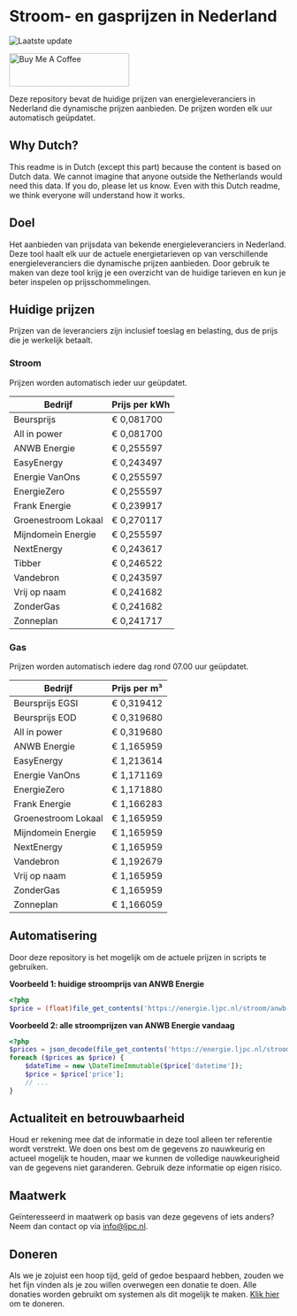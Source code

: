 # Stroom- en gasprijzen in Nederland

![Laatste update](https://img.shields.io/badge/laatste%20update-2025--07--23%2011%3A00%20CET-brightgreen)

<a href="https://www.buymeacoffee.com/Lars-" target="_blank"><img src="https://cdn.buymeacoffee.com/buttons/v2/default-orange.png" alt="Buy Me A Coffee" height="60" style="height: 60px !important;width: 217px !important;" ></a>

Deze repository bevat de huidige prijzen van energieleveranciers in Nederland die dynamische prijzen aanbieden. De prijzen worden elk uur automatisch geüpdatet.

## Why Dutch?

This readme is in Dutch (except this part) because the content is based on Dutch data. We cannot imagine that anyone outside the Netherlands would need this data. If you do, please let us know. Even with this Dutch readme, we think
everyone will understand how it works.

## Doel

Het aanbieden van prijsdata van bekende energieleveranciers in Nederland. Deze tool haalt elk uur de actuele energietarieven op van verschillende energieleveranciers die dynamische prijzen aanbieden. Door gebruik te maken van deze tool
krijg je een overzicht van de huidige tarieven en kun je beter inspelen op prijsschommelingen.

## Huidige prijzen

Prijzen van de leveranciers zijn inclusief toeslag en belasting, dus de prijs die je werkelijk betaalt.

### Stroom

Prijzen worden automatisch ieder uur geüpdatet.

 Bedrijf | Prijs per kWh 
---------|---------------
Beursprijs | € 0,081700
All in power | € 0,081700
ANWB Energie | € 0,255597
EasyEnergy | € 0,243497
Energie VanOns | € 0,255597
EnergieZero | € 0,255597
Frank Energie | € 0,239917
Groenestroom Lokaal | € 0,270117
Mijndomein Energie | € 0,255597
NextEnergy | € 0,243617
Tibber | € 0,246522
Vandebron | € 0,243597
Vrij op naam | € 0,241682
ZonderGas | € 0,241682
Zonneplan | € 0,241717


### Gas

Prijzen worden automatisch iedere dag rond 07.00 uur geüpdatet.

 Bedrijf | Prijs per m³ 
---------|--------------
Beursprijs EGSI | € 0,319412
Beursprijs EOD | € 0,319680
All in power | € 0,319680
ANWB Energie | € 1,165959
EasyEnergy | € 1,213614
Energie VanOns | € 1,171169
EnergieZero | € 1,171880
Frank Energie | € 1,166283
Groenestroom Lokaal | € 1,165959
Mijndomein Energie | € 1,165959
NextEnergy | € 1,165959
Vandebron | € 1,192679
Vrij op naam | € 1,165959
ZonderGas | € 1,165959
Zonneplan | € 1,166059


## Automatisering

Door deze repository is het mogelijk om de actuele prijzen in scripts te gebruiken.

**Voorbeeld 1: huidige stroomprijs van ANWB Energie**

```php
<?php
$price = (float)file_get_contents('https://energie.ljpc.nl/stroom/anwb-energie-nu.txt');

```

**Voorbeeld 2: alle stroomprijzen van ANWB Energie vandaag**

```php
<?php
$prices = json_decode(file_get_contents('https://energie.ljpc.nl/stroom/all-in-power-vandaag.json'),true);
foreach ($prices as $price) {
    $dateTime = new \DateTimeImmutable($price['datetime']);
    $price = $price['price'];
    // ...
}
```

## Actualiteit en betrouwbaarheid

Houd er rekening mee dat de informatie in deze tool alleen ter referentie wordt verstrekt. We doen ons best om de gegevens zo nauwkeurig en actueel mogelijk te houden, maar we kunnen de volledige nauwkeurigheid van de gegevens niet
garanderen. Gebruik deze informatie op eigen risico.

## Maatwerk

Geïnteresseerd in maatwerk op basis van deze gegevens of iets anders? Neem dan contact op
via [info@ljpc.nl](mailto:info@ljpc.nl?subject=Energie%20prijzen).

## Doneren

Als we je zojuist een hoop tijd, geld of gedoe bespaard hebben, zouden we het fijn vinden als je zou willen overwegen een
donatie te doen. Alle donaties worden gebruikt om systemen als dit mogelijk te
maken. [Klik hier](https://www.buymeacoffee.com/Lars-) om te doneren.

